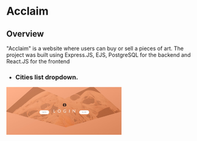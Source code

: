 # Acclaim

## Overview

"Acclaim" is a website where users can buy or sell a pieces of art. The project was built using Express.JS, EJS, PostgreSQL for the backend and React.JS for the frontend
- ### Cities list dropdown.
<img src="https://github.com/NadiaPia/Buy-Sell-Listing-Website-/blob/master/project-planning/login.jpg"  width="60%" height="30%">

